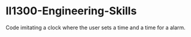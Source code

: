 # II1300-Engineering-Skills
Code imitating a clock where the user sets a time and a time for a alarm.
